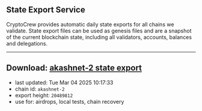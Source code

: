 ## State Export Service
CryptoCrew provides automatic daily state exports for all chains we validate. State export files can be used as genesis files and are a snapshot of the current blockchain state, including all validators, accounts, balances and delegations.

---
**Download: [akashnet-2 state export](https://dl-eu2.ccvalidators.com/SERVICE/akash/akashnet-2_export_20489812.json)**
---

- last updated: Tue Mar 04 2025 10:17:33
- chain id: `akashnet-2`
- export height: `20489812`
- use for: airdrops, local tests, chain recovery
